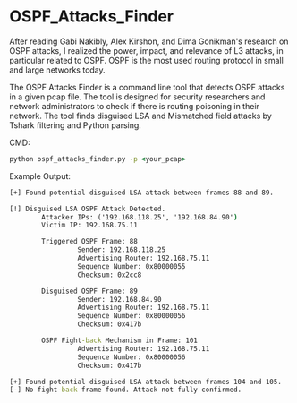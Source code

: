 # OSPF_Attacks_Finder

After reading Gabi Nakibly, Alex Kirshon, and Dima Gonikman's research on OSPF attacks, I realized the power, impact, and relevance of L3 attacks, in particular related to OSPF. OSPF is the most used routing protocol in small and large networks today. 

The OSPF Attacks Finder is a command line tool that detects OSPF attacks in a given pcap file.  The tool is designed for security researchers and network administrators to check if there is routing poisoning in their network. The tool finds disguised LSA and Mismatched field attacks by Tshark filtering and Python parsing.

CMD:
```cmd
python ospf_attacks_finder.py -p <your_pcap>
```

Example Output:
```cmd
[+] Found potential disguised LSA attack between frames 88 and 89.

[!] Disguised LSA OSPF Attack Detected.
        Attacker IPs: ('192.168.118.25', '192.168.84.90')
        Victim IP: 192.168.75.11

        Triggered OSPF Frame: 88
                 Sender: 192.168.118.25
                 Advertising Router: 192.168.75.11
                 Sequence Number: 0x80000055
                 Checksum: 0x2cc8

        Disguised OSPF Frame: 89
                 Sender: 192.168.84.90
                 Advertising Router: 192.168.75.11
                 Sequence Number: 0x80000056
                 Checksum: 0x417b

        OSPF Fight-back Mechanism in Frame: 101
                 Advertising Router: 192.168.75.11
                 Sequence Number: 0x80000056
                 Checksum: 0x417b

[+] Found potential disguised LSA attack between frames 104 and 105.
[-] No fight-back frame found. Attack not fully confirmed.
```
